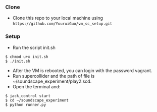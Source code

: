 
### Clone

- Clone this repo to your local machine using `https://github.com/YouruiGuo/vm_sc_setup.git`

### Setup

- Run the script init.sh

```shell
$ chmod u+x init.sh
$ ./init.sh
```

- After the VM is rebooted, you can login with the password vagrant.
- Run supercollider and the path of file is ~/soundscape_experiment/play2.scd.
- Open the terminal and:

```shell
$ jack_control start
$ cd ~/soundscape_experiment
$ python runner.py
```
